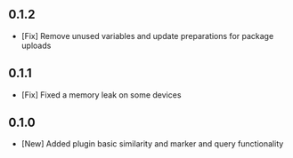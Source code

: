 ## 0.1.2

* [Fix] Remove unused variables and update preparations for package uploads
## 0.1.1

* [Fix] Fixed a memory leak on some devices

## 0.1.0

* [New] Added plugin basic similarity and marker and query functionality
